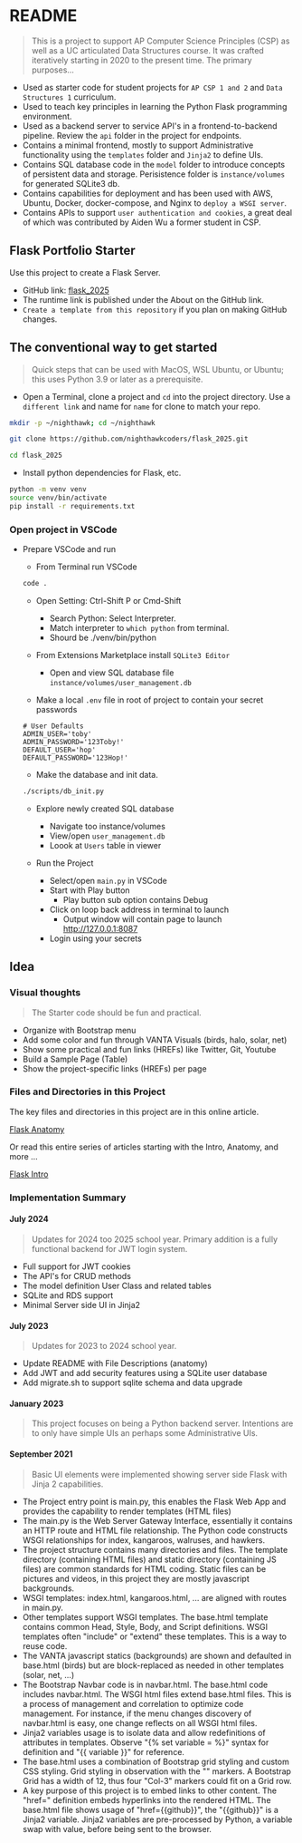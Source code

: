 # README

> This is a project to support AP Computer Science Principles (CSP) as well as a UC articulated Data Structures course. It was crafted iteratively starting in 2020 to the present time.  The primary purposes...

- Used as starter code for student projects for `AP CSP 1 and 2` and `Data Structures 1` curriculum.
- Used to teach key principles in learning the Python Flask programming environment.
- Used as a backend server to service API's in a frontend-to-backend pipeline. Review the `api` folder in the project for endpoints.
- Contains a minimal frontend, mostly to support Administrative functionality using the `templates` folder and `Jinja2` to define UIs.
- Contains SQL database code in the `model` folder to introduce concepts of persistent data and storage.  Perisistence folder is `instance/volumes` for generated SQLite3 db.
- Contains capabilities for deployment and has been used with AWS, Ubuntu, Docker, docker-compose, and Nginx to `deploy a WSGI server`.
- Contains APIs to support `user authentication and cookies`, a great deal of which was contributed by Aiden Wu a former student in CSP.  

## Flask Portfolio Starter

Use this project to create a Flask Server.

- GitHub link: [flask_2025](https://github.com/nighthawkcoders/flask_2025)
- The runtime link is published under the About on the GitHub link.
- `Create a template from this repository` if you plan on making GitHub changes.

## The conventional way to get started

> Quick steps that can be used with MacOS, WSL Ubuntu, or Ubuntu; this uses Python 3.9 or later as a prerequisite.

- Open a Terminal, clone a project and `cd` into the project directory.  Use a `different link` and name for `name` for clone to match your repo.

```bash
mkdir -p ~/nighthawk; cd ~/nighthawk

git clone https://github.com/nighthawkcoders/flask_2025.git

cd flask_2025
```

- Install python dependencies for Flask, etc.

```bash
python -m venv venv
source venv/bin/activate
pip install -r requirements.txt
```

### Open project in VSCode

- Prepare VSCode and run
  - From Terminal run VSCode

  ```bash
  code .
  ```

  - Open Setting: Ctrl-Shift P or Cmd-Shift
    - Search Python: Select Interpreter.
    - Match interpreter to `which python` from terminal.
    - Shourd be ./venv/bin/python

  - From Extensions Marketplace install `SQLite3 Editor`
    - Open and view SQL database file `instance/volumes/user_management.db`

  - Make a local `.env` file in root of project to contain your secret passwords

  ```shell
  # User Defaults
  ADMIN_USER='toby'
  ADMIN_PASSWORD='123Toby!'
  DEFAULT_USER='hop'
  DEFAULT_PASSWORD='123Hop!'
  ```

  - Make the database and init data.
  
  ```bash
  ./scripts/db_init.py
  ```

  - Explore newly created SQL database
    - Navigate too instance/volumes
    - View/open `user_management.db`
    - Loook at `Users` table in viewer

  - Run the Project
    - Select/open `main.py` in VSCode
    - Start with Play button
      - Play button sub option contains Debug
    - Click on loop back address in terminal to launch
      - Output window will contain page to launch http://127.0.0.1:8087
    - Login using your secrets

## Idea

### Visual thoughts

> The Starter code should be fun and practical.

- Organize with Bootstrap menu
- Add some color and fun through VANTA Visuals (birds, halo, solar, net)
- Show some practical and fun links (HREFs) like Twitter, Git, Youtube
- Build a Sample Page (Table)
- Show the project-specific links (HREFs) per page

### Files and Directories in this Project

The key files and directories in this project are in this online article.

[Flask Anatomy](https://nighthawkcoders.github.io/portfolio_2025/flask-anatomy)

Or read this entire series of articles starting with the Intro, Anatomy, and more ...

[Flask Intro](https://nighthawkcoders.github.io/portfolio_2025/flask-intro)

### Implementation Summary

#### July 2024

> Updates for 2024 too 2025 school year.  Primary addition is a fully functional backend for JWT login system.

- Full support for JWT cookies
- The API's for CRUD methods
- The model definition User Class and related tables
- SQLite and RDS support
- Minimal Server side UI in Jinja2

#### July 2023

> Updates for 2023 to 2024 school year.

- Update README with File Descriptions (anatomy)
- Add JWT and add security features using a SQLite user database
- Add migrate.sh to support sqlite schema and data upgrade

#### January 2023

> This project focuses on being a Python backend server.  Intentions are to only have simple UIs an perhaps some Administrative UIs.

#### September 2021

> Basic UI elements were implemented showing server side Flask with Jinja 2 capabilities.

- The Project entry point is main.py, this enables the Flask Web App and provides the capability to render templates (HTML files)
- The main.py is the  Web Server Gateway Interface, essentially it contains an HTTP route and HTML file relationship.  The Python code constructs WSGI relationships for index, kangaroos, walruses, and hawkers.
- The project structure contains many directories and files.  The template directory (containing HTML files) and static directory (containing JS files) are common standards for HTML coding.  Static files can be pictures and videos, in this project they are mostly javascript backgrounds.
- WSGI templates: index.html, kangaroos.html, ... are aligned with routes in main.py.
- Other templates support WSGI templates.  The base.html template contains common Head, Style, Body, and Script definitions.  WSGI templates often "include" or "extend" these templates.  This is a way to reuse code.
- The VANTA javascript statics (backgrounds) are shown and defaulted in base.html (birds) but are block-replaced as needed in other templates (solar, net, ...)
- The Bootstrap Navbar code is in navbar.html. The base.html code includes navbar.html.  The WSGI html files extend base.html files.  This is a process of management and correlation to optimize code management.  For instance, if the menu changes discovery of navbar.html is easy, one change reflects on all WSGI html files.
- Jinja2 variables usage is to isolate data and allow redefinitions of attributes in templates.  Observe "{% set variable = %}" syntax for definition and "{{ variable }}" for reference.
- The base.html uses a combination of Bootstrap grid styling and custom CSS styling.  Grid styling in observation with the "<Col-3>" markers.  A Bootstrap Grid has a width of 12, thus four "Col-3" markers could fit on a Grid row.
- A key purpose of this project is to embed links to other content.  The "href=" definition embeds hyperlinks into the rendered HTML.  The base.html file shows usage of "href={{github}}", the "{{github}}" is a Jinja2 variable.  Jinja2 variables are pre-processed by Python, a variable swap with value, before being sent to the browser.
